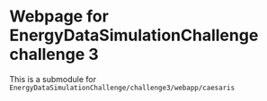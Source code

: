 # Webpage for EnergyDataSimulationChallenge challenge 3
This is a submodule for  
`EnergyDataSimulationChallenge/challenge3/webapp/caesaris`
